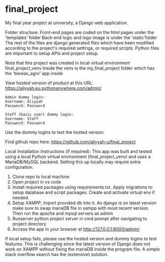 # final_project
My final year project at university, a Django web application.

Folder structure: 
Front-end pages are coded on the html pages under the 'templates' folder
Back-end logic and logo image is under the 'static'folder
The rest of the files are django generated files which have been modified according to the project's required settings, or required scripts. Python files are important to setup APIs and project setup.

Note that this project was created in local virtual environment final_project_venv
Inside the venv is the my_final_project folder which has the 'biswas_agro' app inside

View hosted version of product at this URL: https://aliyyah.eu.pythonanywhere.com/admin/

    Admin dummy login: 
    Username: Aliyyah
    Password: Password

    Staff (basic user) dummy login:
    Username: Staff
    Password: Password

Use the dummy logins to test the hosted version.

Find github repo here: https://github.com/aliyyah-u/final_project

Local Installation Instructions (if required): 
This app was built and tested using a local Python virtual environment (final_project_venv) and uses a MariaDB/MySQL backend. Setting this up locally may require extra configuration.

1. Clone repo to local machine
2. Open project in vs code
3. Install required packages using requirements.txt. Apply migrations to setup database and script packages. Create and activate virtual env if needed.
4. Setup XAMPP, import provided db into it. As django is on latest version make sure to swap mariaDB file in xampp with most recent version. Then run the apache and mysql servers as admin
5. Runserver python project server in cmd prompt after navigating to project directory
6. Access the app in your browser at http://127.0.0.1:8000/admin/

If local setup fails, please use the hosted version and dummy logins to test features. This is challenging since the latest version of Django does not work on XAMPP without fixing the mariaDB inside the program file. A simple stack overflow search has the (extensive) solution.